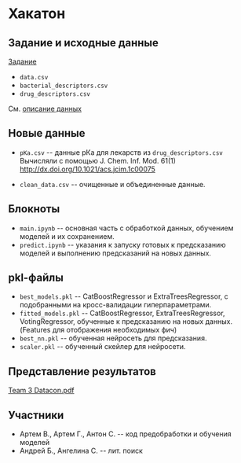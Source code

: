 # Хакатон

## Задание и исходные данные
[Задание](https://github.com/dataconHack/hackathon)

* ```data.csv```  
* ```bacterial_descriptors.csv```  
* ```drug_descriptors.csv```  

См. [описание данных](data_description.md)

## Новые данные
* ```pKa.csv``` -- данные рКа для лекарств из ```drug_descriptors.csv```  
Вычисляли с помощью J. Chem. Inf. Mod. 61(1)  
http://dx.doi.org/10.1021/acs.jcim.1c00075

* ```clean_data.csv``` -- очищенные и объединенные данные.

## Блокноты
* ```main.ipynb``` -- основная часть с обработкой данных, обучением моделей и их сохранением.
* ```predict.ipynb``` -- указания к запуску готовых к предсказанию моделей и выполнению предсказаний на новых данных.

## pkl-файлы
* ```best_models.pkl``` -- CatBoostRegressor и ExtraTreesRegressor, с подобранными на кросс-валидации гиперпараметрами.
* ```fitted_models.pkl``` -- CatBoostRegressor, ExtraTreesRegressor, VotingRegressor, обученные к предсказанию на новых данных.  
(Features для отображения необходимых фич)
* ```best_nn.pkl``` -- обученная нейросеть для предсказания.
* ```scaler.pkl``` -- обученный скейлер для нейросети.

## Представление результатов
[Team 3 Datacon.pdf](Team_3_Datacon.pdf)

## Участники
* Артем В., Артем Г., Антон С. -- код предобработки и обучения моделей
* Андрей Б., Ангелина С. -- лит. поиск
